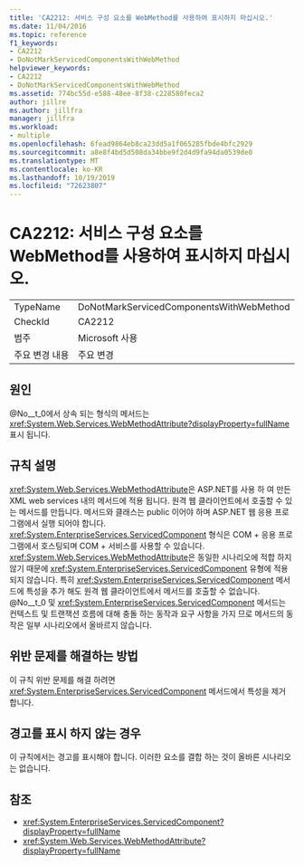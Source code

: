 ```yaml
---
title: 'CA2212: 서비스 구성 요소를 WebMethod를 사용하여 표시하지 마십시오.'
ms.date: 11/04/2016
ms.topic: reference
f1_keywords:
- CA2212
- DoNotMarkServicedComponentsWithWebMethod
helpviewer_keywords:
- CA2212
- DoNotMarkServicedComponentsWithWebMethod
ms.assetid: 774bc55d-e588-48ee-8f38-c228580feca2
author: jillre
ms.author: jillfra
manager: jillfra
ms.workload:
- multiple
ms.openlocfilehash: 6fead9864eb8ca23dd5a1f065285fbde4bfc2929
ms.sourcegitcommit: a8e8f4bd5d508da34bbe9f2d4d9fa94da0539de0
ms.translationtype: MT
ms.contentlocale: ko-KR
ms.lasthandoff: 10/19/2019
ms.locfileid: "72623807"
---
```

# <a name="ca2212-do-not-mark-serviced-components-with-webmethod"></a>CA2212: 서비스 구성 요소를 WebMethod를 사용하여 표시하지 마십시오.

|||
|-|-|
|TypeName|DoNotMarkServicedComponentsWithWebMethod|
|CheckId|CA2212|
|범주|Microsoft 사용|
|주요 변경 내용|주요 변경|

## <a name="cause"></a>원인

@No__t_0에서 상속 되는 형식의 메서드는 <xref:System.Web.Services.WebMethodAttribute?displayProperty=fullName> 표시 됩니다.

## <a name="rule-description"></a>규칙 설명

<xref:System.Web.Services.WebMethodAttribute>은 ASP.NET를 사용 하 여 만든 XML web services 내의 메서드에 적용 됩니다. 원격 웹 클라이언트에서 호출할 수 있는 메서드를 만듭니다. 메서드와 클래스는 public 이어야 하며 ASP.NET 웹 응용 프로그램에서 실행 되어야 합니다. <xref:System.EnterpriseServices.ServicedComponent> 형식은 COM + 응용 프로그램에서 호스팅되며 COM + 서비스를 사용할 수 있습니다. <xref:System.Web.Services.WebMethodAttribute>은 동일한 시나리오에 적합 하지 않기 때문에 <xref:System.EnterpriseServices.ServicedComponent> 유형에 적용 되지 않습니다. 특히 <xref:System.EnterpriseServices.ServicedComponent> 메서드에 특성을 추가 해도 원격 웹 클라이언트에서 메서드를 호출할 수 없습니다. @No__t_0 및 <xref:System.EnterpriseServices.ServicedComponent> 메서드는 컨텍스트 및 트랜잭션 흐름에 대해 충돌 하는 동작과 요구 사항을 가지 므로 메서드의 동작은 일부 시나리오에서 올바르지 않습니다.

## <a name="how-to-fix-violations"></a>위반 문제를 해결하는 방법

이 규칙 위반 문제를 해결 하려면 <xref:System.EnterpriseServices.ServicedComponent> 메서드에서 특성을 제거 합니다.

## <a name="when-to-suppress-warnings"></a>경고를 표시 하지 않는 경우

이 규칙에서는 경고를 표시해야 합니다. 이러한 요소를 결합 하는 것이 올바른 시나리오는 없습니다.

## <a name="see-also"></a>참조

- <xref:System.EnterpriseServices.ServicedComponent?displayProperty=fullName>
- <xref:System.Web.Services.WebMethodAttribute?displayProperty=fullName>
